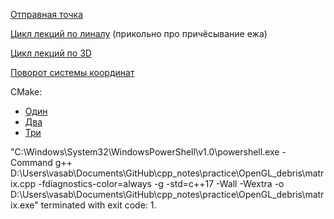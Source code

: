 [Отправная точка](http://mathprofi.ru/uravnenie_pryamoi_na_ploskosti.html)

[Цикл лекций по линалу](https://www.dimensions-math.org/Dim_CH7_RU.htm) (прикольно про причёсывание ежа)

[Цикл лекций по 3D](http://habrahabr.ru/post/248153/)

[Поворот системы координат](https://studfile.net/preview/9115846/page:2/)

CMake:
- [Один](https://radioprog.ru/post/1579)
- [Два](https://neerc.ifmo.ru/wiki/index.php?title=CMake_Tutorial)
- [Три](https://eax.me/cmake/)



"C:\Windows\System32\WindowsPowerShell\v1.0\powershell.exe -Command g++ D:\Users\vasab\Documents\GitHub\cpp_notes\practice\OpenGL_debris\matrix.cpp -fdiagnostics-color=always -g -std=c++17 -Wall -Wextra -o D:\Users\vasab\Documents\GitHub\cpp_notes\practice\OpenGL_debris\matrix.exe" terminated with exit code: 1.